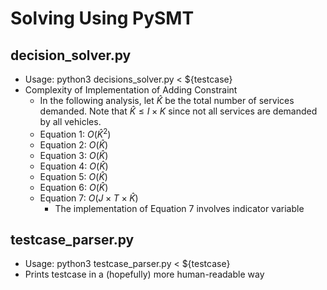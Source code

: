 # Solving Using PySMT
## decision_solver.py
* Usage: python3 decisions_solver.py < ${testcase}
* Complexity of Implementation of Adding Constraint
    * In the following analysis, let $\hat{K}$ be the total number of services demanded. Note that $\hat{K} \leq I \times K$ since not all services are demanded by all vehicles.
    * Equation 1: $O(\hat{K}^2)$ 
    * Equation 2: $O(\hat{K})$ 
    * Equation 3: $O(\hat{K})$ 
    * Equation 4: $O(\hat{K})$ 
    * Equation 5: $O(\hat{K})$ 
    * Equation 6: $O(\hat{K})$ 
    * Equation 7: $O(J \times T \times \hat{K})$
      * The implementation of Equation 7 involves indicator variable

## testcase_parser.py
* Usage: python3 testcase_parser.py < ${testcase}
* Prints testcase in a (hopefully) more human-readable way